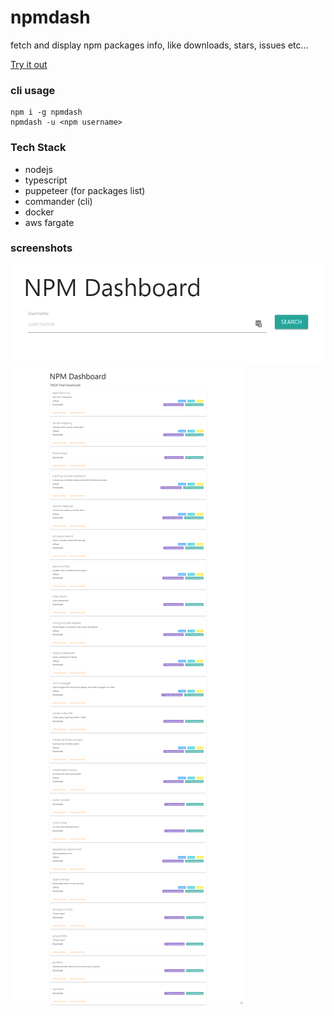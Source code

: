 # npmdash

fetch and display npm packages info, like downloads, stars, issues etc...

[Try it out](http://npm.devresources.site/)

### cli usage

```
npm i -g npmdash
npmdash -u <npm username>
```

### Tech Stack
- nodejs
- typescript
- puppeteer (for packages list)
- commander (cli)
- docker
- aws fargate

### screenshots

<img src="assets/screencapture-npmdash-search-view.png">
<img src="assets/screencapture-npmdash-packages-view.png" >
